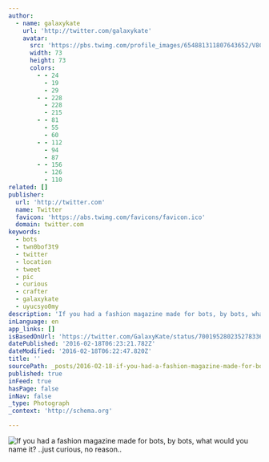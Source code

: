 ```yaml
---
author:
  - name: galaxykate
    url: 'http://twitter.com/galaxykate'
    avatar:
      src: 'https://pbs.twimg.com/profile_images/654881311807643652/V8CqSFvW_bigger.png'
      width: 73
      height: 73
      colors:
        - - 24
          - 19
          - 29
        - - 228
          - 228
          - 215
        - - 81
          - 55
          - 60
        - - 112
          - 94
          - 87
        - - 156
          - 126
          - 110
related: []
publisher:
  url: 'http://twitter.com'
  name: Twitter
  favicon: 'https://abs.twimg.com/favicons/favicon.ico'
  domain: twitter.com
keywords:
  - bots
  - twn0bof3t9
  - twitter
  - location
  - tweet
  - pic
  - curious
  - crafter
  - galaxykate
  - uyucsyo0my
description: 'If you had a fashion magazine made for bots, by bots, what would you name it? ..just curious, no reason..'
inLanguage: en
app_links: []
isBasedOnUrl: 'https://twitter.com/GalaxyKate/status/700195280235278336'
datePublished: '2016-02-18T06:23:21.782Z'
dateModified: '2016-02-18T06:22:47.820Z'
title: ''
sourcePath: _posts/2016-02-18-if-you-had-a-fashion-magazine-made-for-bots-by-bots-what-w.md
published: true
inFeed: true
hasPage: false
inNav: false
_type: Photograph
_context: 'http://schema.org'

---
```

![If you had a fashion magazine made for bots&comma; by bots&comma; what would you name it&quest; &period;&period;just curious&comma; no reason&period;&period;](https://pbs.twimg.com/media/CbeX5ZdUsAEEaJe.png:large)
